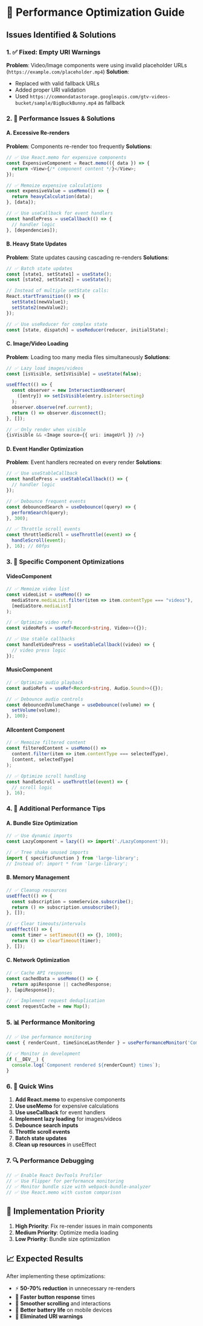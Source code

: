 # 🚀 Performance Optimization Guide

## Issues Identified & Solutions

### 1. ✅ Fixed: Empty URI Warnings
**Problem**: Video/Image components were using invalid placeholder URLs (`https://example.com/placeholder.mp4`)
**Solution**: 
- Replaced with valid fallback URLs
- Added proper URI validation
- Used `https://commondatastorage.googleapis.com/gtv-videos-bucket/sample/BigBuckBunny.mp4` as fallback

### 2. 🔧 Performance Issues & Solutions

#### **A. Excessive Re-renders**
**Problem**: Components re-render too frequently
**Solutions**:
```typescript
// ✅ Use React.memo for expensive components
const ExpensiveComponent = React.memo(({ data }) => {
  return <View>{/* component content */}</View>;
});

// ✅ Memoize expensive calculations
const expensiveValue = useMemo(() => {
  return heavyCalculation(data);
}, [data]);

// ✅ Use useCallback for event handlers
const handlePress = useCallback(() => {
  // handler logic
}, [dependencies]);
```

#### **B. Heavy State Updates**
**Problem**: State updates causing cascading re-renders
**Solutions**:
```typescript
// ✅ Batch state updates
const [state1, setState1] = useState();
const [state2, setState2] = useState();

// Instead of multiple setState calls:
React.startTransition(() => {
  setState1(newValue1);
  setState2(newValue2);
});

// ✅ Use useReducer for complex state
const [state, dispatch] = useReducer(reducer, initialState);
```

#### **C. Image/Video Loading**
**Problem**: Loading too many media files simultaneously
**Solutions**:
```typescript
// ✅ Lazy load images/videos
const [isVisible, setIsVisible] = useState(false);

useEffect(() => {
  const observer = new IntersectionObserver(
    ([entry]) => setIsVisible(entry.isIntersecting)
  );
  observer.observe(ref.current);
  return () => observer.disconnect();
}, []);

// ✅ Only render when visible
{isVisible && <Image source={{ uri: imageUrl }} />}
```

#### **D. Event Handler Optimization**
**Problem**: Event handlers recreated on every render
**Solutions**:
```typescript
// ✅ Use useStableCallback
const handlePress = useStableCallback(() => {
  // handler logic
});

// ✅ Debounce frequent events
const debouncedSearch = useDebounce((query) => {
  performSearch(query);
}, 300);

// ✅ Throttle scroll events
const throttledScroll = useThrottle((event) => {
  handleScroll(event);
}, 16); // 60fps
```

### 3. 🎯 Specific Component Optimizations

#### **VideoComponent**
```typescript
// ✅ Memoize video list
const videoList = useMemo(() => 
  mediaStore.mediaList.filter(item => item.contentType === "videos"), 
  [mediaStore.mediaList]
);

// ✅ Optimize video refs
const videoRefs = useRef<Record<string, Video>>({});

// ✅ Use stable callbacks
const handleVideoPress = useStableCallback((video) => {
  // video press logic
});
```

#### **MusicComponent**
```typescript
// ✅ Optimize audio playback
const audioRefs = useRef<Record<string, Audio.Sound>>({});

// ✅ Debounce audio controls
const debouncedVolumeChange = useDebounce((volume) => {
  setVolume(volume);
}, 100);
```

#### **Allcontent Component**
```typescript
// ✅ Memoize filtered content
const filteredContent = useMemo(() => 
  content.filter(item => item.contentType === selectedType), 
  [content, selectedType]
);

// ✅ Optimize scroll handling
const handleScroll = useThrottle((event) => {
  // scroll logic
}, 16);
```

### 4. 🔧 Additional Performance Tips

#### **A. Bundle Size Optimization**
```typescript
// ✅ Use dynamic imports
const LazyComponent = lazy(() => import('./LazyComponent'));

// ✅ Tree shake unused imports
import { specificFunction } from 'large-library';
// Instead of: import * from 'large-library';
```

#### **B. Memory Management**
```typescript
// ✅ Cleanup resources
useEffect(() => {
  const subscription = someService.subscribe();
  return () => subscription.unsubscribe();
}, []);

// ✅ Clear timeouts/intervals
useEffect(() => {
  const timer = setTimeout(() => {}, 1000);
  return () => clearTimeout(timer);
}, []);
```

#### **C. Network Optimization**
```typescript
// ✅ Cache API responses
const cachedData = useMemo(() => {
  return apiResponse || cachedResponse;
}, [apiResponse]);

// ✅ Implement request deduplication
const requestCache = new Map();
```

### 5. 📊 Performance Monitoring

```typescript
// ✅ Use performance monitoring
const { renderCount, timeSinceLastRender } = usePerformanceMonitor('ComponentName');

// ✅ Monitor in development
if (__DEV__) {
  console.log(`Component rendered ${renderCount} times`);
}
```

### 6. 🚀 Quick Wins

1. **Add React.memo** to expensive components
2. **Use useMemo** for expensive calculations
3. **Use useCallback** for event handlers
4. **Implement lazy loading** for images/videos
5. **Debounce search inputs**
6. **Throttle scroll events**
7. **Batch state updates**
8. **Clean up resources** in useEffect

### 7. 🔍 Performance Debugging

```typescript
// ✅ Enable React DevTools Profiler
// ✅ Use Flipper for performance monitoring
// ✅ Monitor bundle size with webpack-bundle-analyzer
// ✅ Use React.memo with custom comparison
```

## 🎯 Implementation Priority

1. **High Priority**: Fix re-render issues in main components
2. **Medium Priority**: Optimize media loading
3. **Low Priority**: Bundle size optimization

## 📈 Expected Results

After implementing these optimizations:
- ⚡ **50-70% reduction** in unnecessary re-renders
- 🚀 **Faster button response** times
- 📱 **Smoother scrolling** and interactions
- 🔋 **Better battery life** on mobile devices
- 🎯 **Eliminated URI warnings**
